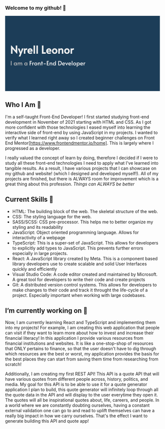 ### Welcome to my github! 👋

![](./hero.png)

## Who I Am 💬
I'm a self-taught Front-End Developer! I first started studying front-end development in November of 2021 starting with HTML and CSS. As I got more confident with those technologies I eased myself into learning the interactive side of front-end by using JavaScript in my projects. I wanted to verify what I learned right away so I created beginner challenges on Front End Mentor[https://www.frontendmentor.io/home]. This is largely where I progressed as a developer. 

I really valued the concept of learn by doing, therefore I decided if I were to study all these front-end technologies I need to apply what I've learned into tangible results. As a result, I have various projects that I can showcase on my github and website! (which I designed and developed myself!). All of my projects are finished, but there is ALWAYS room for improvement which is a great thing about this profession. *Things can ALWAYS be better*

## Current Skills 🌱 
- HTML: The building block of the web. The skeletal structure of the web.
- CSS: The styling language for the web.
- SASS/SCSS: CSS pre-processor. This helps me to better organize my styling and its readability
- JavaScript: Object oriented programming language. Allows for interactivity of a webpage
- TypeScript: This is a super-set of JavaScript. This allows for developers to explicitly add types to JavaScript. This prevents further errors especially in large projects.
- React: A JavaScript library created by Meta. This is a component based library developers use to create scalable and solid User Interfaces quickly and efficiently
- Visual Studio Code: A code editor created and maintained by Microsoft. A great tool for developers to write their code and create projects
- Git: A distributed version control systems. This allows for developers to make changes to their code and track it throught the life-cycle of a project. Especially important when working with large codebases.

## I’m currently working on 🔭 

Now, I am currently learning React and TypeScript and implementing them into my projects! For example, I am creating this web application that people can visit if they want to learn more about how to invest and increase their financial literacy! In this application I provide various resources from financial institutions and websites. It is like a one-stop-shop of resources that ONLY pertains to finance, so that the user doesn't have to dig through which resources are the best or worst, my application provides the basis for the best places they can start from saving them time from researching from scratch!

Additionally, I am creating my first REST API! This API is a quote API that will have various quotes from different people across, history, politics, and media. My goal for this API is to be able to use it for a quote generator application I plan to build, this quote generator will infinitely loop through all the quote data in the API and will display to the user everytime they open it. The quotes will all be inspirational quotes about, life, careers, and people. In a world where we are constantly doubting ourselves, having a constant external validation one can go to and read to uplift themselves can have a really big impact in how we carry ourselves. That's the effect I want to generate building this API and quote app!

<!--
**nyrellcl/nyrellcl** is a ✨ _special_ ✨ repository because its `README.md` (this file) appears on your GitHub profile.

Here are some ideas to get you started:

-   ...
- I’m currently learning ...
- 👯 I’m looking to collaborate on ...
- 🤔 I’m looking for help with ...
-  Ask me about ...
- 📫 How to reach me: ...
- 😄 Pronouns: ...
- ⚡ Fun fact: ...
-->
